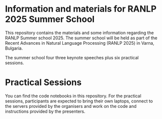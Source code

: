 # Information and materials for RANLP 2025 Summer School
This repository contains the materials and some information regarding the RANLP Summer school 2025. The summer school will be held as part of the Recent Advances in Natural Language Processing (RANLP 2025) in Varna, Bulgaria.

The summer school four three keynote speeches plus six practical sessions. 

# Practical Sessions
You can find the code notebooks in this repository.
For the practical sessions, participants are expected to bring their own laptops, connect to the servers provided by the organisers and work on the code and instructions provided by the presenters. 
